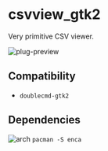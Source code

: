 csvview_gtk2
========
Very primitive CSV viewer.

![plug-preview](https://i.imgur.com/r36jIME.png)

## Compatibility
- `doublecmd-gtk2`

## Dependencies
![arch](https://wiki.archlinux.org/favicon.ico) `pacman -S enca`
